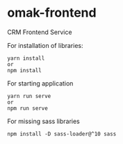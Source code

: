 # omak-frontend
CRM Frontend Service

For installation of libraries:
```
yarn install
or
npm install
```

For starting application
```
yarn run serve
or
npm run serve
```

For missing sass libraries
```
npm install -D sass-loader@^10 sass
```